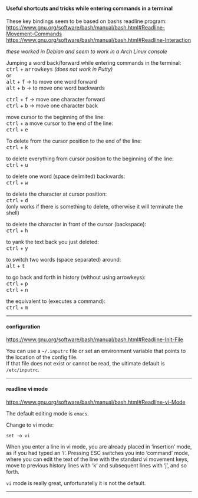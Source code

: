 #### Useful shortcuts and tricks while entering commands in a terminal

These key bindings seem to be based on bashs readline program:\
https://www.gnu.org/software/bash/manual/bash.html#Readline-Movement-Commands \
https://www.gnu.org/software/bash/manual/bash.html#Readline-Interaction

*these worked in Debian and seem to work in a Arch Linux console*

Jumping a word back/forward while entering commands in the terminal:\
<kbd>ctrl</kbd> + <kbd>arrowkeys</kbd> *(does not work in Putty)*\
or\
<kbd>alt</kbd> + <kbd>f</kbd> -> to move one word forward\
<kbd>alt</kbd> + <kbd>b</kbd> -> to move one word backwards

<kbd>ctrl</kbd> + <kbd>f</kbd> -> move one character forward\
<kbd>ctrl</kbd> + <kbd>b</kbd> -> move one character back

move cursor to the beginning of the line:\
<kbd>ctrl</kbd> + <kbd>a</kbd>
move cursor to the end of the line:\
<kbd>ctrl</kbd> + <kbd>e</kbd>

To delete from the cursor position to the end of the line:\
<kbd>ctrl</kbd> + <kbd>k</kbd>

to delete everything from cursor position to the beginning of the line:\
<kbd>ctrl</kbd> + <kbd>u</kbd>

to delete one word (space delimited) backwards:\
<kbd>ctrl</kbd> + <kbd>w</kbd>

to delete the character at cursor position:\
<kbd>ctrl</kbd> + <kbd>d</kbd>\
(only works if there is something to delete, otherwise it will terminate the shell)

to delete the character in front of the cursor (backspace):\
<kbd>ctrl</kbd> + <kbd>h</kbd>

to yank the text back you just deleted:\
<kbd>ctrl</kbd> + <kbd>y</kbd>

to switch two words (space separated) around:\
<kbd>alt</kbd> + <kbd>t</kbd>

to go back and forth in history (without using arrowkeys):\
<kbd>ctrl</kbd> + <kbd>p</kbd>\
<kbd>ctrl</kbd> + <kbd>n</kbd>

the equivalent to <enter> (executes a command):\
<kbd>ctrl</kbd> + <kbd>m</kbd>

---

#### configuration

https://www.gnu.org/software/bash/manual/bash.html#Readline-Init-File

You can use a `~/.inputrc` file or set an environment variable that points to the location of
the config file.\
If that file does not exist or cannot be read, the ultimate default is `/etc/inputrc`.

---

#### readline vi mode

https://www.gnu.org/software/bash/manual/bash.html#Readline-vi-Mode

The default editing mode is `emacs`.

Change to vi mode:
```
set -o vi
```
When you enter a line in vi mode, you are already placed in ‘insertion’ mode, as if you had typed an ‘i’.
Pressing ESC switches you into ‘command’ mode, where you can edit the text of the line with the standard vi movement keys, move to previous history lines with ‘k’ and subsequent lines with ‘j’, and so forth.

`vi` mode is really great, unfortunatelly it is not the default.

---
